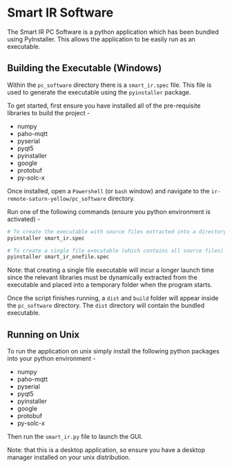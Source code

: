 # Smart IR Software

The Smart IR PC Software is a python application which has been bundled using PyInstaller. This allows the application to be easily run as an executable.

## Building the Executable (Windows)

Within the `pc_software` directory there is a `smart_ir.spec` file. This file is used to generate the executable using the `pyinstaller` package.

To get started, first ensure you have installed all of the pre-requisite libraries to build the project -

- numpy
- paho-mqtt
- pyserial
- pyqt5
- pyinstaller
- google
- protobuf
- py-solc-x

Once installed, open a `Powershell` (or `bash` window) and navigate to the `ir-remote-saturn-yellow/pc_software` directory.

Run one of the following commands (ensure you python environment is activated) -

```bash
# To create the executable with source files extracted into a directory
pyinstaller smart_ir.spec

# To create a single file executable (which contains all source files)
pyinstaller smart_ir_onefile.spec
```

Note: that creating a single file executable will incur a longer launch time since the relevant libraries must be dynamically extracted from the executable and placed into a temporary folder when the program starts.

Once the script finishes running, a `dist` and `build` folder will appear inside the `pc_software` directory. The `dist` directory will contain the bundled executable.

## Running on Unix

To run the application on unix simply install the following python packages into your python environment -

- numpy
- paho-mqtt
- pyserial
- pyqt5
- pyinstaller
- google
- protobuf
- py-solc-x

Then run the `smart_ir.py` file to launch the GUI.

Note: that this is a desktop application, so ensure you have a desktop manager installed on your unix distribution.